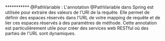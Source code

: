 *********** @PathVariable :
L'annotation @PathVariable dans Spring est utilisée pour extraire des valeurs de l'URI de la requête. Elle permet de définir des espaces réservés dans l'URL de votre mapping de requête et de lier 
ces espaces réservés à des paramètres de méthode. Cette annotation est particulièrement utile pour créer des services web RESTful où des parties de l'URL sont dynamiques.
